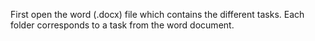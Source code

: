 First open the word (.docx) file which contains the different tasks. Each folder corresponds to a task from the word document.
